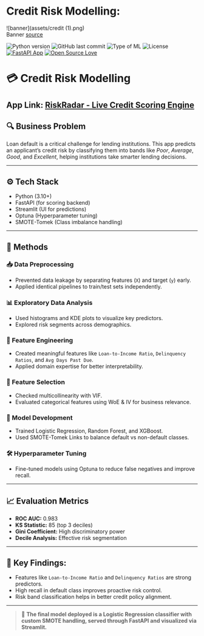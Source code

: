 # Credit Risk Modelling:

![banner](assets/credit (1).png)  
Banner [source](https://banner.godori.dev/)

![Python version](https://img.shields.io/badge/Python%20version-3.10%2B-lightgrey)
![GitHub last commit](https://img.shields.io/github/last-commit/yourusername/credit-risk-modelling)
![Type of ML](https://img.shields.io/badge/Type%20of%20ML-Classification-blue)
![License](https://img.shields.io/badge/License-MIT-green)
[![FastAPI App](https://img.shields.io/badge/Deployed%20with-FastAPI-red)]()
[![Open Source Love](https://badges.frapsoft.com/os/v1/open-source.svg?v=103)](https://github.com/ellerbrock/open-source-badges/)

# 💳 Credit Risk Modelling
**App Link:** [RiskRadar - Live Credit Scoring Engine](https://your-streamlit-app-link)
---

## 🔍 Business Problem
Loan default is a critical challenge for lending institutions. This app predicts an applicant’s credit risk by classifying them into bands like *Poor*, *Average*, *Good*, and *Excellent*, helping institutions take smarter lending decisions.

---

## ⚙️ Tech Stack
- Python (3.10+)
- FastAPI (for scoring backend)
- Streamlit (UI for predictions)
- Optuna (Hyperparameter tuning)
- SMOTE-Tomek (Class imbalance handling)

---

## 🧪 Methods

### 📥 Data Preprocessing
- Prevented data leakage by separating features (`X`) and target (`y`) early.
- Applied identical pipelines to train/test sets independently.

### 📊 Exploratory Data Analysis
- Used histograms and KDE plots to visualize key predictors.
- Explored risk segments across demographics.

### 🧠 Feature Engineering
- Created meaningful features like `Loan-to-Income Ratio`, `Delinquency Ratios`, and `Avg Days Past Due`.
- Applied domain expertise for better interpretability.

### 🧮 Feature Selection
- Checked multicollinearity with VIF.
- Evaluated categorical features using WoE & IV for business relevance.

### 🤖 Model Development
- Trained Logistic Regression, Random Forest, and XGBoost.
- Used SMOTE-Tomek Links to balance default vs non-default classes.

### 🛠️ Hyperparameter Tuning
- Fine-tuned models using Optuna to reduce false negatives and improve recall.

---

## 📈 Evaluation Metrics
- **ROC AUC:** 0.983  
- **KS Statistic:** 85 (top 3 deciles)  
- **Gini Coefficient:** High discriminatory power  
- **Decile Analysis:** Effective risk segmentation

---

## 📌 Key Findings:
- Features like `Loan-to-Income Ratio` and `Delinquency Ratios` are strong predictors.
- High recall in default class improves proactive risk control.
- Risk band classification helps in better credit policy alignment.

---

> 🚀 **The final model deployed is a Logistic Regression classifier with custom SMOTE handling, served through FastAPI and visualized via Streamlit.**
